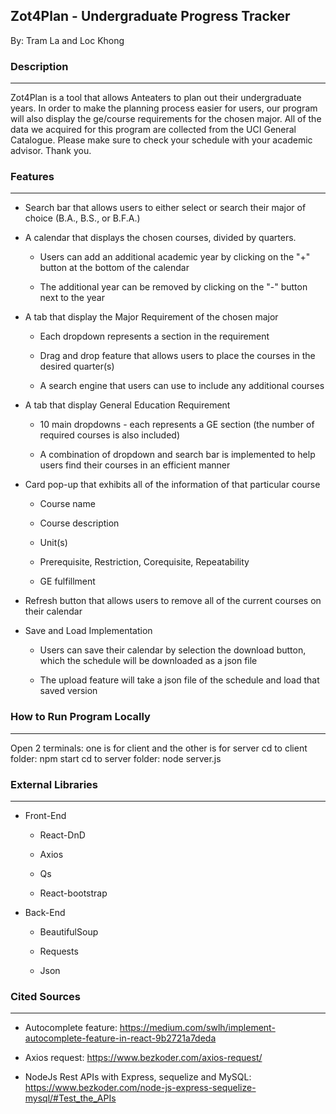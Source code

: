 ## **Zot4Plan - Undergraduate Progress Tracker**

By: Tram La and Loc Khong

### **Description**

---

Zot4Plan is a tool that allows Anteaters to plan out their undergraduate years. In order to make the planning process easier for users, our program will also display the ge/course requirements for the chosen major. All of the data we acquired for this program are collected from the UCI General Catalogue. Please make sure to check your schedule with your academic advisor. Thank you.


### **Features**

---

* Search bar that allows users to either select or search their major of choice (B.A., B.S., or B.F.A.)

* A calendar that displays the chosen courses, divided by quarters.

    - Users can add an additional academic year by clicking on the "+" button at the bottom of the calendar

    - The additional year can be removed by clicking on the "-" button next to the year

* A tab that display the Major Requirement of the chosen major
    
    - Each dropdown represents a section in the requirement

    - Drag and drop feature that allows users to place the courses in the desired quarter(s)

    - A search engine that users can use to include any additional courses

* A tab that display General Education Requirement

    - 10 main dropdowns - each represents a GE section (the number of required courses is also included)

    - A combination of dropdown and search bar is implemented to help users find their courses in an efficient manner

* Card pop-up that exhibits all of the information of that particular course

    - Course name

    - Course description

    - Unit(s)

    - Prerequisite, Restriction, Corequisite, Repeatability

    - GE fulfillment

* Refresh button that allows users to remove all of the current courses on their calendar

* Save and Load Implementation

    - Users can save their calendar by selection the download button, which the schedule will be downloaded as a json file

    - The upload feature will take a json file of the schedule and load that saved version

### **How to Run Program Locally**

---
Open 2 terminals: one is for client and the other is for server
    cd to client folder: npm start
    cd to server folder: node server.js


### **External Libraries**

---

* Front-End

    - React-DnD

    - Axios 

    - Qs

    - React-bootstrap

* Back-End

    - BeautifulSoup

    - Requests

    - Json


### **Cited Sources**

---

* Autocomplete feature: https://medium.com/swlh/implement-autocomplete-feature-in-react-9b2721a7deda

* Axios request: https://www.bezkoder.com/axios-request/

* NodeJs Rest APIs with Express, sequelize and MySQL: https://www.bezkoder.com/node-js-express-sequelize-mysql/#Test_the_APIs 
